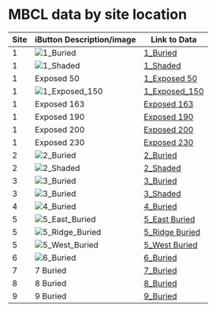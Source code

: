 # MBCL data by site location

| Site | iButton Description/image | Link to Data |
|-----|-----|-----|
| 1 | ![1_Buried](./images/Site_1_Buried.png "1_Buried") | [1_Buried](./figures/felicityHtml/1_buried.html) |
| 1 | ![1_Shaded](./images/Site_1_Shaded.png "1_Shaded") | [1_Shaded](./figures/felicityHtml/1_shaded.html) |
| 1 | Exposed 50 | [1_Exposed 50](./figures/felicityHtml/1_exposed_050/1_exposed_050.html) |
| 1 | ![1_Exposed_150](./images/Site_1_Exposed.png "1_Exposed") |[1_Exposed_150](./figures/felicityHtml/1_exposed_150.html) |
| 1 | Exposed 163 | [Exposed 163](./figures/felicityHtml/1_exposed_163.html) |
| 1 | Exposed 190 | [Exposed 190](./figures/felicityHtml/1_exposed_190.html) |
| 1 | Exposed 200 | [Exposed 200](./figures/felicityHtml/1_exposed_200.html) |
| 1 | Exposed 230 | [Exposed 230](./figures/felicityHtml/1_exposed_230.html) |
| 2 | ![2_Buried](./images/Site_2_Buried.png "1_Buried") | [2_Buried](./figures/felicityHtml/2_buried.html) |
| 2 | ![2_Shaded](./images/Site_2_Shaded.png "1_Buried") | [2_Shaded](./figures/felicityHtml/2_shaded.html) |
| 3 | ![3_Buried](./images/Site_3_Buried.png "1_Buried") | [3_Buried](./figures/felicityHtml/3_buried.html) |
| 3 | ![3_Buried](./images/Site_3_Shaded.png "1_Buried") | [3_Shaded](./figures/felicityHtml/3_shaded.html) |
| 4 | ![4_Buried](./images/Site_4_Buried.png "1_Buried") | [4_Buried](./figures/felicityHtml/4_buried.html) |
| 5 | ![5_East_Buried](./images/Site_1_Buried.png "1_Buried") | [5_East Buried](./figures/felicityHtml/5_east_buried.html) |
| 5 | ![5_Ridge_Buried](./images/Site_1_Buried.png "1_Buried") | [5_Ridge Buried](./figures/felicityHtml/5_ridge_buried.html) |
| 5 | ![5_West_Buried](./images/Site_1_Buried.png "1_Buried") | [5_West Buried](./figures/felicityHtml/5_west_buried.html) |
| 6 | ![6_Buried](./images/Site_6_Buried.png "1_Buried") | [6_Buried](./figures/felicityHtml/6_buried.html) |
| 7 | 7 Buried | [7_Buried](./figures/felicityHtml/7_buried.html) | 
| 8 | 8 Buried | [8_Buried](./figures/felicityHtml/8_buried.html) | 
| 9 | 9 Buried | [9_Buried](./figures/felicityHtml/9_buried.html) |
